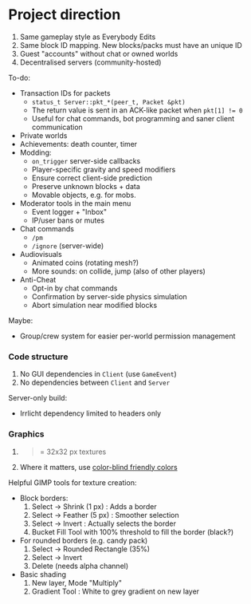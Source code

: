 # Project direction

1. Same gameplay style as Everybody Edits
2. Same block ID mapping. New blocks/packs must have an unique ID
3. Guest "accounts" without chat or owned worlds
4. Decentralised servers (community-hosted)

To-do:

 * Transaction IDs for packets
    * `status_t Server::pkt_*(peer_t, Packet &pkt)`
    * The return value is sent in an ACK-like packet when `pkt[1] != 0`
    * Useful for chat commands, bot programming and saner client communication
 * Private worlds
 * Achievements: death counter, timer
 * Modding:
    * `on_trigger` server-side callbacks
    * Player-specific gravity and speed modifiers
    * Ensure correct client-side prediction
    * Preserve unknown blocks + data
    * Movable objects, e.g. for mobs.
 * Moderator tools in the main menu
    * Event logger + "Inbox"
    * IP/user bans or mutes
 * Chat commands
    * `/pm`
    * `/ignore` (server-wide)
 * Audiovisuals
    * Animated coins (rotating mesh?)
    * More sounds: on collide, jump (also of other players)
 * Anti-Cheat
    * Opt-in by chat commands
    * Confirmation by server-side physics simulation
    * Abort simulation near modified blocks

Maybe:

 * Group/crew system for easier per-world permission management


### Code structure

1. No GUI dependencies in `Client` (use `GameEvent`)
2. No dependencies between `Client` and `Server`

Server-only build:

 * Irrlicht dependency limited to headers only


### Graphics

1. >= 32x32 px textures
2. Where it matters, use [color-blind friendly colors](https://www.nature.com/articles/nmeth.1618.pdf)

Helpful GIMP tools for texture creation:

 * Block borders:
     1. Select -> Shrink (1 px) : Adds a border
     2. Select -> Feather (5 px) : Smoother selection
     3. Select -> Invert : Actually selects the border
     4. Bucket Fill Tool with 100% threshold to fill the border (black?)
 * For rounded borders (e.g. candy pack)
     1. Select -> Rounded Rectangle (35%)
     2. Select -> Invert
     3. Delete (needs alpha channel)
 * Basic shading
     1. New layer, Mode "Multiply"
     2. Gradient Tool : White to grey gradient on new layer
